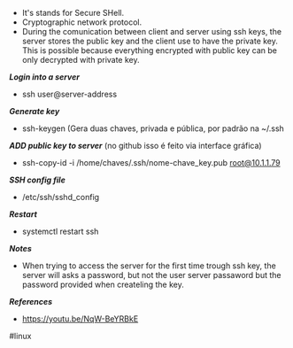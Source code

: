* It's stands for Secure SHell.
* Cryptographic network protocol.
* During the comunication between client and server using ssh keys, the server stores the public key and the client use to have the private key. This is possible because everything encrypted with public key can be only decrypted with private key.

***Login into a server***
- ssh user@server-address

***Generate key***
- ssh-keygen (Gera duas chaves, privada e pública, por padrão na ~/.ssh

***ADD public key to server*** (no github isso é feito via interface gráfica)
- ssh-copy-id -i /home/chaves/.ssh/nome-chave_key.pub root@10.1.1.79

***SSH config file***
* /etc/ssh/sshd_config

***Restart***
* systemctl restart ssh

***Notes***
- When trying to access the server for the first time trough ssh key, the server will asks a password, but not the user server passaword but the password provided when createling the key.

***References***

- https://youtu.be/NqW-BeYRBkE

#linux 